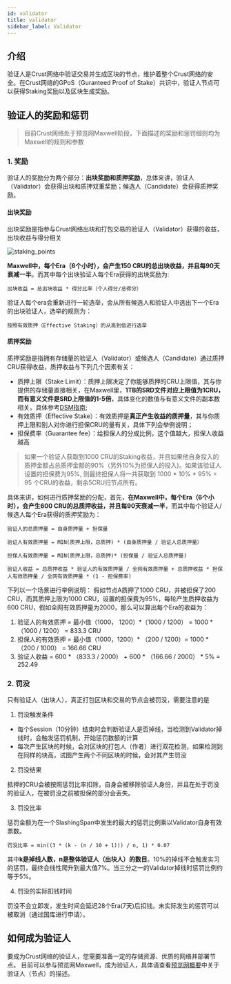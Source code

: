 ```yaml
---
id: validator
title: validator
sidebar_label: Validator
---
```


## 介绍

验证人是Crust网络中验证交易并生成区块的节点，维护着整个Crust网络的安全。在Crust网络的GPoS（Guranteed Proof of Stake）共识中，验证人节点可以获得Staking奖励以及区块生成奖励。

## 验证人的奖励和惩罚

> 目前Crust网络处于预览网Maxwell阶段，下面描述的奖励和惩罚细则均为Maxwell的规则和参数

### 1. 奖励

验证人的奖励分为两个部分：**出块奖励和质押奖励**，总体来讲，验证人（Validator）会获得出块和质押双重奖励；候选人（Candidate）会获得质押奖励。

#### 出块奖励

出块奖励是指参与Crust网络出块和打包交易的验证人（Validator）获得的收益，出块收益与得分相关

![staking_points](assets/gpos/staking_points.jpg)

**Maxwell中，每个Era（6个小时），会产生150 CRU的总出块收益，并且每90天衰减一半**。而其中每个出块验证人每个Era获得的出块奖励为:

```shell
出块收益 = 总出块收益 * 得分比率（个人得分/总得分）
```

验证人每个era会重新进行一轮选举，会从所有候选人和验证人中选出下一个Era的出块验证人，选举的规则为：

```shell
按照有效质押（Effective Staking）的从高到低进行选举
```

#### 质押奖励

质押奖励是指拥有存储量的验证人（Validator）或候选人（Candidate）通过质押CRU获得收益，质押收益与下列几个因素有关：

- 质押上限（Stake Limit）：质押上限决定了你能够质押的CRU上限值，其与你提供的存储量直接相关，在Maxwell里，**1TB的SRD文件对应上限值为1CRU，而有意义文件是SRD上限值的1-5倍**，具体变化的数值与有意义文件的副本数相关，具体参考[DSM指南](DSM.md);
- 有效质押（Effective Stake）：有效质押是**真正产生收益的质押量**，其与你质押上限和别人对你进行担保CRU的量有关，具体下列会举例说明；
- 担保费率（Guarantee fee）：给担保人的分成比例，这个值越大，担保人收益越高
> 如果一个验证人获取到1000 CRU的Staking收益，并且如果他自身投入的质押金额占总质押金额的90%（另外10%为担保人的投入)。如果该验证人设置的担保费为95%, 则最终担保人将一共获取到 1000 * 10% * 95% = 95 个CRU的收益，剩余5CRU归节点所有。

具体来讲，如何进行质押奖励的分配，首先，**在Maxwell中，每个Era（6个小时），会产生600 CRU的总质押收益，并且每90天衰减一半**，而其中每个验证人/候选人每个Era获得的质押奖励为：


```shell
验证人的总质押量 = 自身质押量 + 担保量
```

```shell
验证人有效质押量 = MIN(质押上限，总质押) * (自身质押量 / 验证人总质押量）
```

```shell
担保人有效质押量 = MIN(质押上限，总质押)* (担保量 / 验证人总质押量)
```

```shell
验证人收益 = 总质押收益 * 验证人的有效质押量 / 全网有效质押量 + 总质押收益 * 担保人有效质押量 / 全网有效质押量 * (1 - 担保费率)
```

下列以一个场景进行举例说明：
假如节点A质押了1000 CRU，并被担保了200 CRU，而其质押上限为1000 CRU，设置的担保费为95%，每轮产生质押收益为600 CRU，假如全网有效质押量为2000，那么可以算出每个Era的收益为：

1. 验证人的有效质押 = 最小值（1000， 1200）*（1000 / 1200） = 1000 * （1000 / 1200） = 833.3 CRU
2. 担保人的有效质押 = 最小值（1000，1200）* （200 / 1200）= 1000 * （200 / 1000） = 166.66 CRU
3. 验证人收益 = 600 * （833.3 / 2000） + 600 * （166.66 / 2000） * 5% = 252.49

### 2. 罚没

只有验证人（出块人），真正打包区块和交易的节点会被罚没，需要注意的是

1. 罚没触发条件

- 每个Session（10分钟）结束时会判断验证人是否掉线，当检测到Validator掉线时，会触发惩罚机制，开始惩罚数额的计算
- 每次产生区块的时候，会对区块的打包人（作者）进行双花检测，如果检测到在同样的块高，试图产生两个不同区块的时候，会对其产生罚没

2. 罚没结果

抵押的CRU会被按照惩罚比率扣除，自身会被移除验证人身份，并且在处于罚没的验证人，在被罚没之前被担保的部分会丢失。

3. 罚没比率

惩罚金额为在一个SlashingSpan中发生的最大的惩罚比例乘以Validator自身有效票数。

```shell
罚没比率 = min((3 * (k - (n / 10 + 1))) / n, 1) * 0.07
```

其中**k是掉线人数，n是整体验证人（出块人）的数目**。10%的掉线不会触发实习的惩罚，最终会线性爬升到最大值7%。当三分之一的Validator掉线时惩罚比例约等于5%。

4. 罚没的实际扣钱时间

罚没不会立即发，发生时间会延迟28个Era(7天)后扣钱。未实际发生的惩罚可以被取消（通过国库进行申请）。

## 如何成为验证人

要成为Crust网络的验证人，您需要准备一定的存储资源、优质的网络并部署节点。
目前可以参与预览网Maxwell，成为验证人，具体请查看[预览网概要](preview-network-maxwell.md)中关于验证人（节点）的描述。
